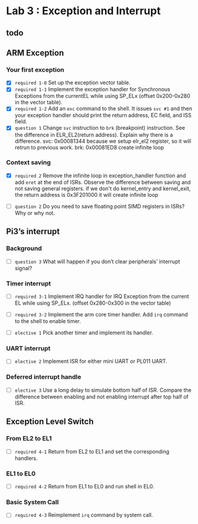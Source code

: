 # Lab 3 : Exception and Interrupt


## todo

## ARM Exception
### Your first exception

- [x] `required 1-0` Set up the exception vector table.
- [x] `required 1-1` Implement the exception handler for Synchronous Exceptions from the currentEL while using SP_ELx (offset 0x200-0x280 in the vector table).
- [x] `required 1-2` Add an `exc` command to the shell. It issues `svc #1` and then your exception handler should print the return address, EC field, and ISS field.
- [x] `question 1` Change `svc` instruction to `brk` (breakpoint) instruction. See the difference in ELR_EL2(return address). Explain why there is a difference.
svc: 0x00081344
because we setup elr_el2 register, so it will retrun to previous work.
brk: 0x00081ED8
create infinite loop

### Context saving
- [x] `required 2` Remove the infinite loop in exception_handler function and add `eret` at the end of ISRs. Observe the difference between saving and not saving general registers.
if we don't do kernel_entry and kernel_exit, the return address is 0x3F201000
it will create infinite loop

- [ ] `question 2` Do you need to save floating point SIMD registers in ISRs? Why or why not.

## Pi3’s interrupt
### Background
- [ ] `question 3` What will happen if you don’t clear peripherals’ interrupt signal?

### Timer interrupt
- [ ] `required 3-1` Implement IRQ handler for IRQ Exception from the current EL while using SP_ELx. (offset 0x280-0x300 in the vector table)

- [ ] `required 3-2` Implement the arm core timer handler. Add `irq` command to the shell to enable timer.

- [ ] `elective 1` Pick another timer and implement its handler.

### UART interrupt

- [ ] `elective 2` Implement ISR for either mini UART or PL011 UART.

### Deferred interrupt handle

- [ ] `elective 3` Use a long delay to simulate bottom half of ISR. Compare the difference between enabling and not enabling interrupt after top half of ISR.

## Exception Level Switch

### From EL2 to EL1

- [ ] `required 4-1` Return from EL2 to EL1 and set the corresponding handlers.

### EL1 to EL0

- [ ] `required 4-2` Return from EL1 to EL0 and run shell in EL0.

### Basic System Call

- [ ] `required 4-3` Reimplement `irq` command by system call.


